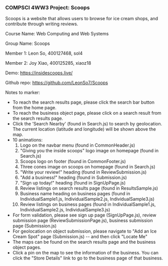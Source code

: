 ### COMPSCI 4WW3 Project: Scoops

Scoops is a website that allows users to browse for ice cream shops, and contribute through writing reviews.

Course Name: Web Computing and Web Systems

Group Name: Scoops

Member 1: Leon So, 400127468, sol4

Member 2: Joy Xiao, 400125285, xiaoz18

Demo: https://insidescoops.live/

Github repo: https://github.com/LeonSo7/Scoops

Notes to marker:
- To reach the search results page, please click the search bar button from the home page.
- To reach the business object page, please click on a search result from the search results page.
- Click the 'Search Nearby' (found in Search.js) to search by geolocation. The current location (latitude and longitude) will be shown above the map.
- 10 animations:
    1. Logo on the navbar menu (found in CommonHeader.js)
    2. "Giving you the inside scoops" logo image on homepage (found in Search.js)
    3. Scoops logo on footer (found in CommonFooter.js)
    4. Three cones image on scoops on homepage (found in Search.js)
    5. "Write your review!" heading (found in ReviewSubmission.js)
    6. "Add a business!" heading (found in Submission.js)
    7. "Sign up today!" heading (found in SignUpPage.js)
    8. Review listings on search results page (found in ResultsSample.js)
    9. Business name heading on business pages (found in IndividualSample1.js, IndividualSample2.js, IndividualSample3.js)
    10. Review listings on business pages (found in IndividualSample1.js, IndividualSample2.js, IndividualSample3.js)
- For form validation, please see sign up page (SignUpPage.js), review submission page (ReviewSubmissionPage.js), business submission page (Submission.js)
- For geolocation on object submission, please navigate to "Add an Ice Cream Spot" page (Submission.js) -- and then click "Locate Me"
- The maps can be found on the search results page and the business object pages.
- Click a pin on the map to see the information of the business. You can click the "Store Details" link to go to the business page of that business.
